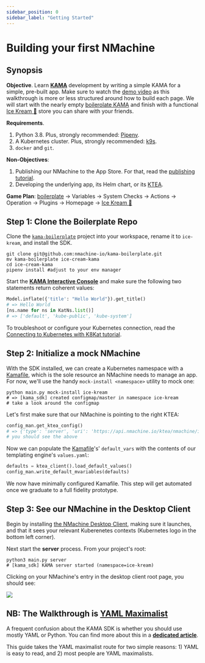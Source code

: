 ```yaml
---
sidebar_position: 0
sidebar_label: "Getting Started"
---
```


# Building your first NMachine

## Synopsis

**Objective**. Learn **[KAMA](/concepts/kama-concept)** development by writing a
simple KAMA for a simple, pre-built app. 
Make sure to watch the [demo video](/) as this walkthrough is more or less structured around
how to build each page. We will start with the nearly empty [boilerolate KAMA](/nope) and 
finish with a functional [Ice Kream 🍦](https://github.com/nmachine-io/mono/tree/master/ice-kream)
store you can share with your friends.

**Requirements**. 
1. Python 3.8. Plus, strongly recommended: [Pipenv](https://pipenv.pypa.io/en/latest/).
1. A Kubernetes cluster. Plus, strongly recommended: [k9s](https://github.com/derailed/k9s).
1. `docker` and `git`.

**Non-Objectives**:
1. Publishing our NMachine to the App Store. For that, read the [publishing tutorial](/tutorials/publishing-tutorial.md).
1. Developing the underlying app, its Helm chart, or its [KTEA](/tutorials/helm-to-ktea-tutorial).


**Game Plan**: [boilerplate](/nope) 
-> Variables -> System Checks -> Actions -> Operation -> Plugins -> Homepage 
-> [Ice Kream 🍦](https://github.com/nmachine-io/playground/tree/master/ice-kream)


## Step 1: Clone the Boilerplate Repo

Clone the [`kama-boilerplate`](https://github.com/nmachine-io/kama-boilerplate) 
project into your workspace, rename it to `ice-kream`, and install the SDK.

```shell script
git clone git@github.com:nmachine-io/kama-boilerplate.git
mv kama-boilerplate ice-cream-kama
cd ice-cream-kama
pipenv install #adjust to your env manager
```

Start the **[KAMA Interactive Console](/tutorials/kama-console-tutorial)** 
and make sure the following two statements return coherent values:

```python title="$ python main.py console"
Model.inflate({'title': "Hello World"}).get_title()
# => Hello World
[ns.name for ns in KatNs.list()]
# => ['default', 'kube-public', 'kube-system']
```

To troubleshoot or configure your Kubernetes connection, read the 
[Connecting to Kubernetes with K8Kat tutorial](/tutorials/k8kat-essentials).








## Step 2: Initialize a mock NMachine

With the SDK installed, we can create a 
Kubernetes namespace with a [Kamafile](/concepts/state-concept.md), which
is the sole resource an NMachine needs to manage an app. For now, we'll use the handy
`mock-install <namespace>` utility to mock one:


```shell script
python main.py mock-install ice-kream
# => [kama_sdk] created configmap/master in namespace ice-kream
# take a look around the configmap
```

Let's first make sure that our NMachine is pointing to the right KTEA:

```python title="$ python main.py console"
config_man.get_ktea_config()
# => {'type': 'server', 'uri': 'https://api.nmachine.io/ktea/nmachine/ice-kream-ktea', 'version': '1.0.1'}
# you should see the above
```

Now we can populate the [Kamafile](/nope)'s' `default_vars` with the contents of our
templating engine's `values.yaml`:


```python title="$ python main.py console"
defaults = ktea_client().load_default_values()
config_man.write_default_mvariables(defaults)
```

We now have minimally configured Kamafile. This step will get automated once we
graduate to a full fidelity prototype. 









## Step 3: See our NMachine in the Desktop Client


Begin by installing [the NMachine Desktop Client](/nope), making sure it launches, and that it sees
your relevant Kuberenetes contexts (Kubernetes logo in the bottom left corner).


Next start the **server** process. From your project's root:

```shell script title="terminal #1"
python3 main.py server
# [kama_sdk] KAMA server started (namespace=ice-kream)
``` 

Clicking on your NMachine's entry in the desktop client root page, you should see:


![](/img/walkthrough/after-mock-install.png)



## NB: The Walkthrough is [YAML Maximalist](/model-mechanics/yaml-vs-python.md)

A frequent confusion about the KAMA SDK is whether you should use mostly YAML or Python. You 
can find more about this in a **[dedicated article](/model-mechanics/yaml-vs-python.md)**.

This guide takes the YAML maximalist route for two simple reasons: 1) YAML is easy
to read, and 2) most people are YAML maximalists. 


